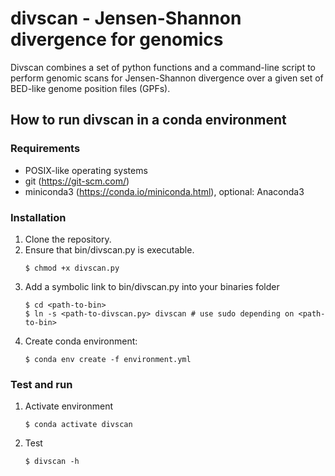 # divscan - Jensen-Shannon divergence for genomics

Divscan combines a set of python functions and a command-line script to perform genomic scans for Jensen-Shannon divergence over a given set of BED-like genome position files (GPFs). 

## How to run divscan in a conda environment

### Requirements

- POSIX-like operating systems
- git (<https://git-scm.com/>)
- miniconda3 (<https://conda.io/miniconda.html>), optional: Anaconda3

### Installation

1. Clone the repository.
2. Ensure that bin/divscan.py is executable.
    ```
    $ chmod +x divscan.py
    ```
3. Add a symbolic link to bin/divscan.py into your binaries folder
   ```
   $ cd <path-to-bin>
   $ ln -s <path-to-divscan.py> divscan # use sudo depending on <path-to-bin>
   ```
4. Create conda environment:
   ```
   $ conda env create -f environment.yml
   ```

### Test and run

1. Activate environment
   ```
   $ conda activate divscan
   ```
2. Test
   ```
   $ divscan -h
   ```
